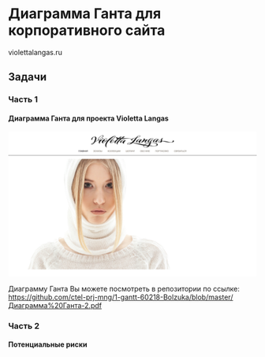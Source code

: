 <h1>Диаграмма Ганта для корпоративного сайта</h1>

violettalangas.ru



<h2>Задачи</h2>

<h3>Часть 1</h3> 
<h4>Диаграмма Ганта для проекта Violetta Langas</h4>

![Иллюстрация к проекту](https://github.com/ctel-prj-mng/1-gantt-60218-Bolzuka/blob/master/Снимок%20экрана%202018-02-06%20в%2015.52.52.png)

Диаграмму Ганта Вы можете посмотреть в репозитории по ссылке:
https://github.com/ctel-prj-mng/1-gantt-60218-Bolzuka/blob/master/Диаграмма%20Ганта-2.pdf


<h3>Часть 2</h3>
<h4>Потенциальные риски</h4>



